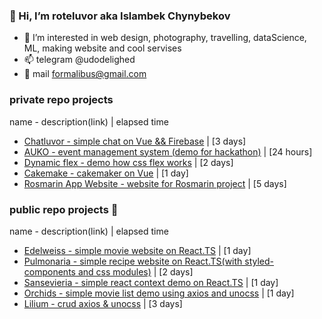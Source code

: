 ### 👋 Hi, I’m roteluvor aka Islambek Chynybekov
- 👀 I’m interested in web design, photography, travelling, dataScience, ML, making website and cool servises
- 📫 telegram @udodelighed
- 💌 mail formalibus@gmail.com
<!-- - [portfolio](https://luvor.github.io/portfolio/) -->

### private repo projects
name - description(link) | elapsed time
- [Chatluvor - simple chat on Vue && Firebase](https://chatluvor-5a84b.web.app/) | [3 days]
- [AUKO - event management system (demo for hackathon)](https://luvor.github.io/auko/) | [24 hours]
- [Dynamic flex - demo how css flex works](https://luvor.github.io/dynamicflex/) | [2 days]
- [Cakemake - cakemaker on Vue](https://luvor.github.io/cakemake/) | [1 day]
- [Rosmarin App Website - website for Rosmarin project](https://rosmarin.netlify.app/) | [5 days]
### public repo projects 💐
name - description(link) | elapsed time
- [Edelweiss - simple movie website on React.TS](https://luvor.github.io/dar_tasks-edelweiss/) | [1 day]
- [Pulmonaria - simple recipe website on React.TS(with styled-components and css modules)](https://luvor.github.io/dar_tasks-pulmonaria/) | [2 days]
- [Sansevieria - simple react context demo on React.TS](https://luvor.github.io/dar_tasks-sansevieria/) | [1 day]
- [Orchids - simple movie list demo using axios and unocss](https://luvor.github.io/dar_tasks-orchids/) | [1 day]
- [Lilium - crud axios & unocss](https://luvor.github.io/dar_tasks-lilium/) | [3 days]

<!---
luvor/luvor is a ✨ special ✨ repository because its `README.md` (this file) appears on your GitHub profile.
You can click the Preview link to take a look at your changes.
--->

